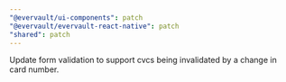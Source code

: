 ```yaml
---
"@evervault/ui-components": patch
"@evervault/evervault-react-native": patch
"shared": patch
---
```


Update form validation to support cvcs being invalidated by a change in card number.
